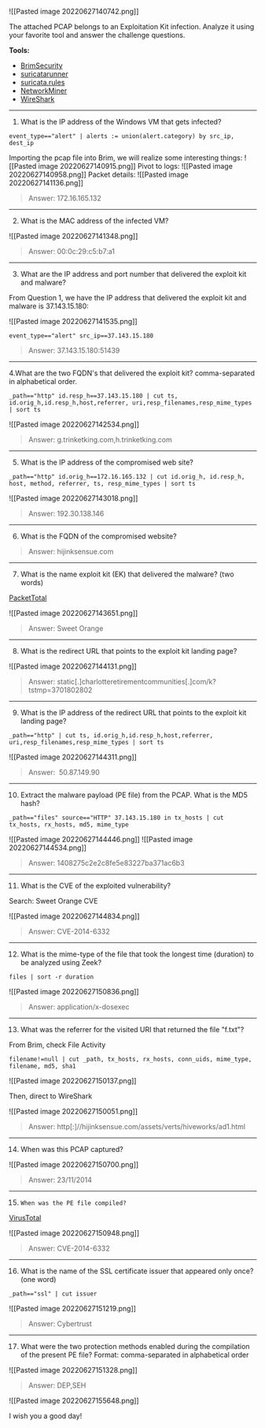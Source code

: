 ![[Pasted image 20220627140742.png]]

The attached PCAP belongs to an Exploitation Kit infection. Analyze it using your favorite tool and answer the challenge questions.

**Tools:**

-   [BrimSecurity](https://www.brimsecurity.com/)
-   [suricatarunner](https://github.com/brimsec/build-suricata/releases/tag/v5.0.3-brim1)
-   [suricata.rules](https://download.cyberdefenders.org/BlueYard/misc/suricata.zip)
-   [NetworkMiner](https://www.netresec.com/?page=networkminer)
-   [WireShark](https://www.wireshark.org/)

---

1. What is the IP address of the Windows VM that gets infected?
```
event_type=="alert" | alerts := union(alert.category) by src_ip, dest_ip
```
Importing the pcap file into Brim, we will realize some interesting things:
![[Pasted image 20220627140915.png]]
Pivot to logs:
![[Pasted image 20220627140958.png]]
Packet details:
![[Pasted image 20220627141136.png]]

>Answer: 172.16.165.132 

---

2. What is the MAC address of the infected VM?

![[Pasted image 20220627141348.png]]


>Answer: 00:0c:29:c5:b7:a1

---

3. What are the IP address and port number that delivered the exploit kit and malware?

From Question 1, we have the IP address that delivered the exploit kit and malware is 37.143.15.180:

![[Pasted image 20220627141535.png]]
```
event_type=="alert" src_ip==37.143.15.180
```

>Answer: 37.143.15.180:51439

---

4.What are the two FQDN's that delivered the exploit kit? comma-separated in alphabetical order.
```
_path=="http" id.resp_h==37.143.15.180 | cut ts, id.orig_h,id.resp_h,host,referrer, uri,resp_filenames,resp_mime_types | sort ts
```
![[Pasted image 20220627142534.png]]

>Answer: g.trinketking.com,h.trinketking.com 

---

5.  What is the IP address of the compromised web site?

```
_path=="http" id.orig_h==172.16.165.132 | cut id.orig_h, id.resp_h, host, method, referrer, ts, resp_mime_types | sort ts
```

![[Pasted image 20220627143018.png]]

>Answer: 192.30.138.146 

---

6. What is the FQDN of the compromised website?

>Answer: hijinksensue.com

---

7. What is the name exploit kit (EK) that delivered the malware? (two words)

[PacketTotal](https://packettotal.com/)

![[Pasted image 20220627143651.png]]

>Answer: Sweet Orange 

---

8. What is the redirect URL that points to the exploit kit landing page?

![[Pasted image 20220627144131.png]]

>Answer: static[.]charlotteretirementcommunities[.]com/k?tstmp=3701802802 

---

9. What is the IP address of the redirect URL that points to the exploit kit landing page?

```
_path=="http" | cut ts, id.orig_h,id.resp_h,host,referrer, uri,resp_filenames,resp_mime_types | sort ts
```

![[Pasted image 20220627144311.png]]

>Answer:  50.87.149.90 

---

10. Extract the malware payload (PE file) from the PCAP. What is the MD5 hash?

```
_path=="files" source=="HTTP" 37.143.15.180 in tx_hosts | cut tx_hosts, rx_hosts, md5, mime_type
```
![[Pasted image 20220627144446.png]]
![[Pasted image 20220627144534.png]]

>Answer: 1408275c2e2c8fe5e83227ba371ac6b3

---

11. What is the CVE of the exploited vulnerability?

Search: Sweet Orange CVE

![[Pasted image 20220627144834.png]]

>Answer: CVE-2014-6332 

---

12. What is the mime-type of the file that took the longest time (duration) to be analyzed using Zeek?

```
files | sort -r duration
```

![[Pasted image 20220627150836.png]]

>Answer: application/x-dosexec

---

13. What was the referrer for the visited URI that returned the file "f.txt"?

From Brim, check File Activity
```
filename!=null | cut _path, tx_hosts, rx_hosts, conn_uids, mime_type, filename, md5, sha1
```

![[Pasted image 20220627150137.png]]

Then, direct to WireShark

![[Pasted image 20220627150051.png]]

>Answer: http[:]//hijinksensue.com/assets/verts/hiveworks/ad1.html 

---

14. When was this PCAP captured?

![[Pasted image 20220627150700.png]]

>Answer: 23/11/2014 

---

15.  	When was the PE file compiled?

[VirusTotal](https://www.virustotal.com/gui/file/cc185105946c202d9fd0ef18423b078cd8e064b1e2a87e93ed1b3d4f2cbdb65d/details)

![[Pasted image 20220627150948.png]]

>Answer: CVE-2014-6332 

---

16. What is the name of the SSL certificate issuer that appeared only once? (one word)

```
_path=="ssl" | cut issuer
```

![[Pasted image 20220627151219.png]]

>Answer: Cybertrust

---

17. What were the two protection methods enabled during the compilation of the present PE file? Format: comma-separated in alphabetical order

![[Pasted image 20220627151328.png]]

>Answer: DEP,SEH 


![[Pasted image 20220627155648.png]]

I wish you a good day!
